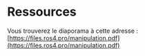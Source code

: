 # Ressources

Vous trouverez le diaporama à cette adresse : [https://files.ros4.pro/manipulation.pdf](https://files.ros4.pro/manipulation.pdf) 